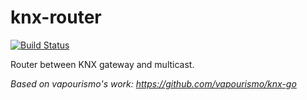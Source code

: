 # knx-router 

[![Build Status](https://travis-ci.com/bozzo/knx-router.svg?branch=main)](https://travis-ci.com/bozzo/knx-router)

Router between KNX gateway and multicast.

*Based on vapourismo's work: https://github.com/vapourismo/knx-go*
